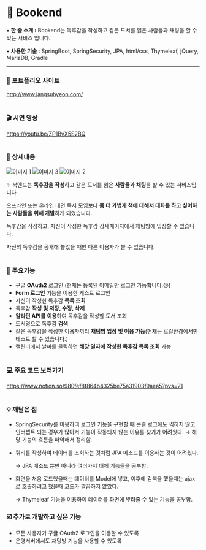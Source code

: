 # 📕 Bookend

▪️ **한 줄 소개 :** Bookend는 독후감을 작성하고 같은 도서를 읽은 사람들과 채팅을 할 수 있는 서비스 입니다.

▪️ **사용한 기술 :** SpringBoot, SpringSecurity, JPA, html/css, Thymeleaf, jQuery, MariaDB, Gradle

---

### 🔗 포트폴리오 사이트
http://www.jangsuhyeon.com/
<br><br>
### 🎬 시연 영상
https://youtu.be/ZP1BvX5S2BQ
<br><br>
### 📖 상세내용

![이미지 1](https://github.com/JangSuhyeon/bookend/assets/65846005/d8c224e2-76b5-4e66-b357-623866042d92)
![이미지 3](https://github.com/JangSuhyeon/bookend/assets/65846005/2bb0bea7-c9af-475f-9a2e-b1bd2132ee01)
![이미지 2](https://github.com/JangSuhyeon/bookend/assets/65846005/92f3a043-6357-4a2c-b984-bef718b85b29)

✨ 북엔드는 **독후감을 작성**하고 같은 도서를 읽은 **사람들과 채팅**을 할 수 있는 서비스입니다.

오프라인 또는 온라인 대면 독서 모임보다 **좀 더 가볍게 책에 대해서 대화를 하고 싶어하는 사람들을 위해 개발**하게 되었습니다.

독후감을 작성하고, 자신이 작성한 독후감 상세페이지에서 채팅방에 입장할 수 있습니다.

자신의 독후감을 공개해 놓았을 때만 다른 이용자가 볼 수 있습니다.
<br><br>
### 🔑 주요기능

- 구글 **OAuth2** 로그인 (현재는 등록된 이메일만 로그인 가능합니다.😢)
- **Form 로그인** 기능을 이용한 게스트 로그인
- 자신이 작성한 독후감 **목록 조회**
- 독후감 **작성 및 저장, 수정, 삭제**
- **알라딘 API를 이용**하여 독후감을 작성할 도서 조회
- 도서명으로 독후감 **검색**
- 같은 독후감을 작성한 이용자끼리 **채팅방 입장 및 이용 가능**(현재는 로컬환경에서만 테스트 할 수 있습니다.)
- 캘린더에서 날짜를 클릭하면 **해당 일자에 작성한 독후감 목록 조회** 가능
<br><br>
### 💻 주요 코드 보러가기
https://www.notion.so/980fef8f864b4325be75a31903f9aea5?pvs=21
<br><br>
### 💡 **깨달은 점**

- SpringSecurity를 이용하여 로그인 기능을 구현할 때 콘솔 로그에도 찍히지 않고 인터셉트 되는 경우가 많아서 기능이 작동되지 않는 이유를 찾기가 어려웠다. → 해당 기능의 흐름을 파악해서 정리함.
- 쿼리를 작성하여 데이터를 조회하는 것처럼 JPA 메소드를 이용하는 것이 어려웠다.
    
    → JPA 메소드 뿐만 아니라 여러가지 대체 기능들을 공부함.
    
- 화면을 처음 로드했을때는 데이터를 Model에 넣고, 이후에 검색을 했을때는 ajax로 호출하려고 했을때 코드가 깔끔하지 않았다.
    
    → Thymeleaf 기능을 이용하여 데이터를 화면에 뿌려줄 수 있는 기능을 공부함.


### ☑️ 추가로 개발하고 싶은 기능

- 모든 사용자가 구글 OAuth2 로그인을 이용할 수 있도록
- 운영서버에서도 채팅방 기능을 사용할 수 있도록
